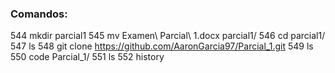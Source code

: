  ### Comandos:
  544  mkdir parcial1
  545  mv Examen\ Parcial\ 1.docx parcial1/
  546  cd parcial1/
  547  ls
  548  git clone https://github.com/AaronGarcia97/Parcial_1.git
  549  ls
  550  code Parcial_1/
  551  ls
  552  history
